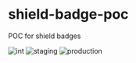 # shield-badge-poc
POC for shield badges

![int](https://img.shields.io/badge/dynamic/yaml?color=lightgrey&label=int&query=int&url=https%3A%2F%2Fraw.githubusercontent.com%2Fzenyui%2Fshield-badge-poc%2Fmaster%2Fsome-service.yml)
![staging](https://img.shields.io/badge/dynamic/yaml?color=lightgrey&label=staging&query=int&url=https%3A%2F%2Fraw.githubusercontent.com%2Fzenyui%2Fshield-badge-poc%2Fmaster%2Fsome-service.yml)
![production](https://img.shields.io/badge/dynamic/yaml?color=lightgrey&label=production&query=int&url=https%3A%2F%2Fraw.githubusercontent.com%2Fzenyui%2Fshield-badge-poc%2Fmaster%2Fsome-service.yml)
